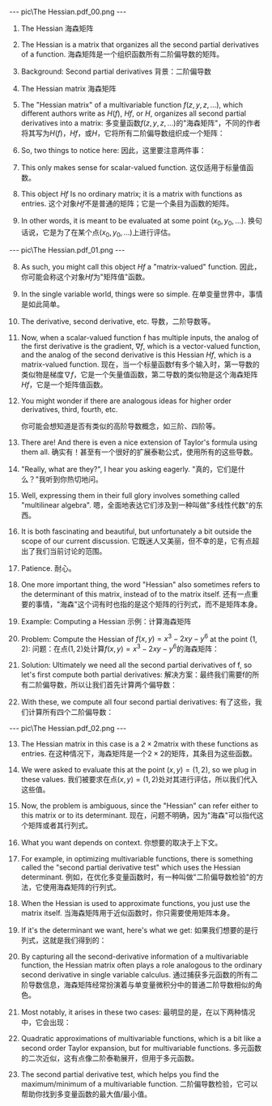 
--- pic\The Hessian.pdf_00.png ---

1. The Hessian
   海森矩阵

2. The Hessian is a matrix that organizes all the second partial derivatives of a function.
   海森矩阵是一个组织函数所有二阶偏导数的矩阵。

3. Background: Second partial derivatives 
   背景：二阶偏导数

1. The Hessian matrix
海森矩阵

1. The "Hessian matrix" of a multivariable function $f(z, y, z, ...)$, which different authors write as $H(f)$, $Hf$, or $H$, organizes all second partial derivatives into a matrix:
多变量函数$f(z, y, z, ...)$的"海森矩阵"，不同的作者将其写为$H(f)$，$Hf$，或$H$，它将所有二阶偏导数组织成一个矩阵：

1. So, two things to notice here: 
   因此，这里要注意两件事：

1. This only makes sense for scalar-valued function.
   这仅适用于标量值函数。

2. This object $Hf$ Is no ordinary matrix; it is a matrix with functions as entries.
   这个对象$Hf$不是普通的矩阵；它是一个条目为函数的矩阵。

3. In other words, it is meant to be evaluated at some point $(x_0, y_0, ...)$.
   换句话说，它是为了在某个点$(x_0, y_0, ...)$上进行评估。

--- pic\The Hessian.pdf_01.png ---

8. As such, you might call this object $Hf$ a "matrix-valued" function.
   因此，你可能会称这个对象$Hf$为"矩阵值"函数。

9. In the single variable world, things were so simple. 
   在单变量世界中，事情是如此简单。

1. The derivative, second derivative, etc.
   导数，二阶导数等。

2.  Now, when a scalar-valued function f has multiple inputs, the analog of the first derivative is the gradient, $\nabla f$, which is a vector-valued function, and the analog of the second derivative is this Hessian $Hf$, which is a matrix-valued function.
    现在，当一个标量函数f有多个输入时，第一导数的类似物是梯度$\nabla f$，它是一个矢量值函数，第二导数的类似物是这个海森矩阵$Hf$，它是一个矩阵值函数。

3.  You might wonder if there are analogous ideas for higher order derivatives, third, fourth, etc. 

    你可能会想知道是否有类似的高阶导数概念，如三阶、四阶等。

1. There are! And there is even a nice extension of Taylor's formula using them all.
   确实有！甚至有一个很好的扩展泰勒公式，使用所有的这些导数。

1. "Really, what are they?", I hear you asking eagerly.
"真的，它们是什么？"我听到你热切地问。

2. Well, expressing them in their full glory involves something called "multilinear algebra".
嗯，全面地表达它们涉及到一种叫做"多线性代数"的东西。

3. It is both fascinating and beautiful, but unfortunately a bit outside the scope of our current discussion.
它既迷人又美丽，但不幸的是，它有点超出了我们当前讨论的范围。

4. Patience.
耐心。

2.  One more important thing, the word "Hessian" also sometimes refers to the determinant of this matrix, instead of to the matrix itself.
    还有一点重要的事情，"海森"这个词有时也指的是这个矩阵的行列式，而不是矩阵本身。

5. Example: Computing a Hessian
示例：计算海森矩阵

6. Problem: Compute the Hessian of $f(x, y) = x^3 - 2xy - y^6$ at the point $(1, 2)$:
问题：在点$(1, 2)$处计算$f(x, y) = x^3 - 2xy - y^6$的海森矩阵：

7. Solution: Ultimately we need all the second partial derivatives of f, so let's first compute both partial derivatives:
解决方案：最终我们需要f的所有二阶偏导数，所以让我们首先计算两个偏导数：

8. With these, we compute all four second partial derivatives:
有了这些，我们计算所有四个二阶偏导数：

--- pic\The Hessian.pdf_02.png ---

13. The Hessian matrix in this case is a $2 \times 2$matrix with these functions as entries.
    在这种情况下，海森矩阵是一个$2 \times 2$的矩阵，其条目为这些函数。

14. We were asked to evaluate this at the point $(x, y) = (1, 2)$, so we plug in these values.
    我们被要求在点$(x, y) = (1, 2)$处对其进行评估，所以我们代入这些值。

15. Now, the problem is ambiguous, since the "Hessian" can refer either to this matrix or to its determinant. 
    现在，问题不明确，因为"海森"可以指代这个矩阵或者其行列式。

1. What you want depends on context.
你想要的取决于上下文。

1. For example, in optimizing multivariable functions, there is something called the "second partial derivative test" which uses the Hessian determinant.
   例如，在优化多变量函数时，有一种叫做"二阶偏导数检验"的方法，它使用海森矩阵的行列式。

2. When the Hessian is used to approximate functions, you just use the matrix itself.
当海森矩阵用于近似函数时，你只需要使用矩阵本身。

1. If it's the determinant we want, here's what we get:
如果我们想要的是行列式，这就是我们得到的：

1.  By capturing all the second-derivative information of a multivariable function, the Hessian matrix often plays a role analogous to the ordinary second derivative in single variable calculus.
    通过捕获多元函数的所有二阶导数信息，海森矩阵经常扮演着与单变量微积分中的普通二阶导数相似的角色。

2.  Most notably, it arises in these two cases: 
    最明显的是，在以下两种情况中，它会出现：

3. Quadratic approximations of multivariable functions, which is a bit like a second order Taylor expansion, but for multivariable functions.
   多元函数的二次近似，这有点像二阶泰勒展开，但用于多元函数。

1. The second partial derivative test, which helps you find the maximum/minimum of a multivariable function.
二阶偏导数检验，它可以帮助你找到多变量函数的最大值/最小值。